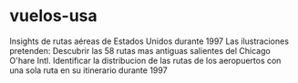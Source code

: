 # vuelos-usa
Insights de rutas aéreas de Estados Unidos durante 1997
Las ilustraciones pretenden:
Descubrir las 58 rutas mas antiguas salientes del Chicago O'hare Intl.
Identificar la distribucion de las rutas de los aeropuertos con una sola ruta en su itinerario durante 1997
